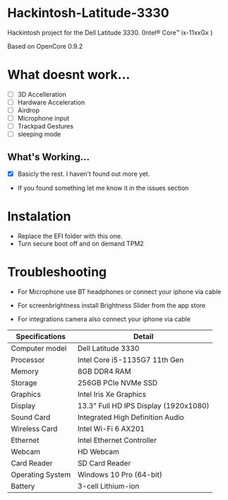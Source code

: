# Hackintosh-Latitude-3330
Hackintosh project for the Dell Latitude 3330. 
(Intel® Core™ ix-11xxGx )

Based on OpenCore 0.9.2

# What doesnt work...

- [ ] 3D Accelleration
- [ ] Hardware Acceleration
- [ ] Airdrop
- [ ] Microphone input
- [ ] Trackpad Gestures
- [ ] sleeping mode

## What's Working...
- [x] Basicly the rest. I haven't found out more yet.
- If you found something let me know it in the issues section

# Instalation

- Replace the EFI folder with this one.
- Turn secure boot off and on demand TPM2


# Troubleshooting
- For Microphone use BT headphones or connect your iphone via cable

- For screenbrightness install Brightness Slider from the app store

- For integrations camera also connect your iphone via cable 


| Specifications    | Detail                              |
| ----------------- | ----------------------------------- |
| Computer model    | Dell Latitude 3330                  |
| Processor         | Intel Core i5-1135G7 11th Gen       |
| Memory            | 8GB DDR4 RAM                        |
| Storage           | 256GB PCIe NVMe SSD                  |
| Graphics          | Intel Iris Xe Graphics               |
| Display           | 13.3" Full HD IPS Display (1920x1080)|
| Sound Card        | Integrated High Definition Audio     |
| Wireless Card     | Intel Wi-Fi 6 AX201                  |
| Ethernet          | Intel Ethernet Controller            |
| Webcam            | HD Webcam                           |
| Card Reader       | SD Card Reader                       |
| Operating System  | Windows 10 Pro (64-bit)              |
| Battery           | 3-cell Lithium-ion                   |
